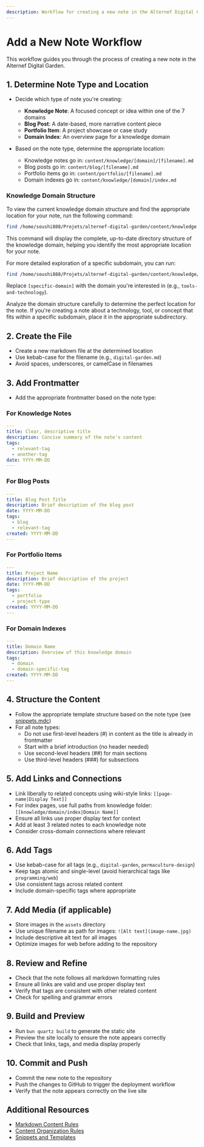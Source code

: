 ```yaml
---
description: Workflow for creating a new note in the Alternef Digital Garden
---
```


# Add a New Note Workflow

This workflow guides you through the process of creating a new note in the Alternef Digital Garden.

## 1. Determine Note Type and Location

- Decide which type of note you're creating:
  - **Knowledge Note**: A focused concept or idea within one of the 7 domains
  - **Blog Post**: A date-based, more narrative content piece
  - **Portfolio Item**: A project showcase or case study
  - **Domain Index**: An overview page for a knowledge domain

- Based on the note type, determine the appropriate location:
  - Knowledge notes go in: `content/knowledge/[domain]/[filename].md`
  - Blog posts go in: `content/blog/[filename].md`
  - Portfolio items go in: `content/portfolio/[filename].md`
  - Domain indexes go in: `content/knowledge/[domain]/index.md`

### Knowledge Domain Structure

To view the current knowledge domain structure and find the appropriate location for your note, run the following command:

```bash
find /home/soushi888/Projets/alternef-digital-garden/content/knowledge -type d | sort | sed -e "s/[^-][^\/]*\// |/g" -e "s/|\([^ ]\)/|-\1/"
```

This command will display the complete, up-to-date directory structure of the knowledge domain, helping you identify the most appropriate location for your note.

For more detailed exploration of a specific subdomain, you can run:

```bash
find /home/soushi888/Projets/alternef-digital-garden/content/knowledge/[specific-domain] -type d | sort | sed -e "s/[^-][^\/]*\// |/g" -e "s/|\([^ ]\)/|-\1/"
```

Replace `[specific-domain]` with the domain you're interested in (e.g., `tools-and-technology`).

Analyze the domain structure carefully to determine the perfect location for the note. If you're creating a note about a technology, tool, or concept that fits within a specific subdomain, place it in the appropriate subdirectory.

## 2. Create the File

- Create a new markdown file at the determined location
- Use kebab-case for the filename (e.g., `digital-garden.md`)
- Avoid spaces, underscores, or camelCase in filenames

## 3. Add Frontmatter

- Add the appropriate frontmatter based on the note type:

### For Knowledge Notes

```yaml
---
title: Clear, descriptive title
description: Concise summary of the note's content
tags: 
  - relevant-tag
  - another-tag
date: YYYY-MM-DD
---
```

### For Blog Posts

```yaml
---
title: Blog Post Title
description: Brief description of the blog post
date: YYYY-MM-DD
tags:
  - blog
  - relevant-tag
created: YYYY-MM-DD
---
```

### For Portfolio Items

```yaml
---
title: Project Name
description: Brief description of the project
date: YYYY-MM-DD
tags:
  - portfolio
  - project-type
created: YYYY-MM-DD
---
```

### For Domain Indexes

```yaml
---
title: Domain Name
description: Overview of this knowledge domain
tags:
  - domain
  - domain-specific-tag
created: YYYY-MM-DD
---
```

## 4. Structure the Content

- Follow the appropriate template structure based on the note type (see [snippets.mdc](mdc:.cursor/rules/snippets.mdc))
- For all note types:
  - Do not use first-level headers (#) in content as the title is already in frontmatter
  - Start with a brief introduction (no header needed)
  - Use second-level headers (##) for main sections
  - Use third-level headers (###) for subsections

## 5. Add Links and Connections

- Link liberally to related concepts using wiki-style links: `[[page-name|Display Text]]`
- For index pages, use full paths from knowledge folder: `[[knowledge/domain/index|Domain Name]]`
- Ensure all links use proper display text for context
- Add at least 3 related notes to each knowledge note
- Consider cross-domain connections where relevant

## 6. Add Tags

- Use kebab-case for all tags (e.g., `digital-garden`, `permaculture-design`)
- Keep tags atomic and single-level (avoid hierarchical tags like `programming/web`)
- Use consistent tags across related content
- Include domain-specific tags where appropriate

## 7. Add Media (if applicable)

- Store images in the `assets` directory
- Use unique filename as path for images: `![Alt text](image-name.jpg)`
- Include descriptive alt text for all images
- Optimize images for web before adding to the repository

## 8. Review and Refine

- Check that the note follows all markdown formatting rules
- Ensure all links are valid and use proper display text
- Verify that tags are consistent with other related content
- Check for spelling and grammar errors

## 9. Build and Preview

- Run `bun quartz build` to generate the static site
- Preview the site locally to ensure the note appears correctly
- Check that links, tags, and media display properly

## 10. Commit and Push

- Commit the new note to the repository
- Push the changes to GitHub to trigger the deployment workflow
- Verify that the note appears correctly on the live site

## Additional Resources

- [Markdown Content Rules](mdc:.cursor/rules/markdown.mdc)
- [Content Organization Rules](mdc:.cursor/rules/content-organization.mdc)
- [Snippets and Templates](mdc:.cursor/rules/snippets.mdc)
